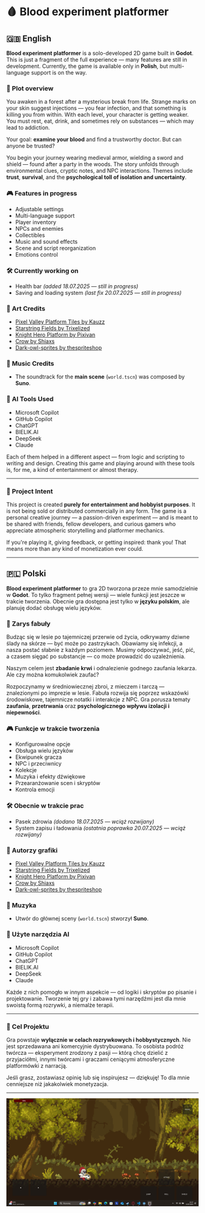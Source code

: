 # 🩸 Blood experiment platformer

## 🇬🇧 English

**Blood experiment platformer** is a solo-developed 2D game built in **Godot**. This is just a fragment of the full experience — many features are still in development. Currently, the game is available only in **Polish**, but multi-language support is on the way.

### 🧪 Plot overview

You awaken in a forest after a mysterious break from life. Strange marks on your skin suggest injections — you fear infection, and that something is killing you from within. With each level, your character is getting weaker. You must rest, eat, drink, and sometimes rely on substances — which may lead to addiction.

Your goal: **examine your blood** and find a trustworthy doctor. But can anyone be trusted?

You begin your journey wearing medieval armor, wielding a sword and shield — found after a party in the woods. The story unfolds through environmental clues, cryptic notes, and NPC interactions. Themes include **trust**, **survival**, and the **psychological toll of isolation and uncertainty**.

### 🎮 Features in progress

- Adjustable settings  
- Multi-language support  
- Player inventory  
- NPCs and enemies  
- Collectibles  
- Music and sound effects  
- Scene and script reorganization  
- Emotions control  

### 🛠️ Currently working on

- Health bar *(added 18.07.2025 — still in progress)*  
- Saving and loading system *(last fix 20.07.2025 — still in progress)*  

### 🎨 Art Credits

- [Pixel Valley Platform Tiles by Kauzz](https://kauzz.itch.io/pixel-valley-plataform-tiles)  
- [Starstring Fields by Trixelized](https://trixelized.itch.io/starstring-fields)  
- [Knight Hero Platform by Pixivan](https://pixivan.itch.io/knight-hero-platfor)  
- [Crow by Shiaxs](https://shiaxs.itch.io/crow)  
- [Dark-owl-sprites by thespriteshop](https://thespriteshop.itch.io/dark-owl-sprites)  

### 🎼 Music Credits

- The soundtrack for the **main scene** (`world.tscn`) was composed by **Suno**.

### 🤖 AI Tools Used

- Microsoft Copilot  
- GitHub Copilot  
- ChatGPT  
- BIELIK.AI
- DeepSeek
- Claude

Each of them helped in a different aspect — from logic and scripting to writing and design. Creating this game and playing around with these tools is, for me, a kind of entertainment or almost therapy.

---

### 🧭 Project Intent

This project is created **purely for entertainment and hobbyist purposes**. It is not being sold or distributed commercially in any form. The game is a personal creative journey — a passion-driven experiment — and is meant to be shared with friends, fellow developers, and curious gamers who appreciate atmospheric storytelling and platformer mechanics.

If you're playing it, giving feedback, or getting inspired: thank you! That means more than any kind of monetization ever could.

---

## 🇵🇱 Polski

**Blood experiment platformer** to gra 2D tworzona przeze mnie samodzielnie w **Godot**. To tylko fragment pełnej wersji — wiele funkcji jest jeszcze w trakcie tworzenia. Obecnie gra dostępna jest tylko w **języku polskim**, ale planuję dodać obsługę wielu języków.

### 🧪 Zarys fabuły

Budząc się w lesie po tajemniczej przerwie od życia, odkrywamy dziwne ślady na skórze — być może po zastrzykach. Obawiamy się infekcji, a nasza postać słabnie z każdym poziomem. Musimy odpoczywać, jeść, pić, a czasem sięgać po substancje — co może prowadzić do uzależnienia.

Naszym celem jest **zbadanie krwi** i odnalezienie godnego zaufania lekarza. Ale czy można komukolwiek zaufać?

Rozpoczynamy w średniowiecznej zbroi, z mieczem i tarczą — znalezionymi po imprezie w lesie. Fabuła rozwija się poprzez wskazówki środowiskowe, tajemnicze notatki i interakcje z NPC. Gra porusza tematy **zaufania**, **przetrwania** oraz **psychologicznego wpływu izolacji i niepewności**.

### 🎮 Funkcje w trakcie tworzenia

- Konfigurowalne opcje  
- Obsługa wielu języków  
- Ekwipunek gracza  
- NPC i przeciwnicy  
- Kolekcje  
- Muzyka i efekty dźwiękowe  
- Przearanżowanie scen i skryptów  
- Kontrola emocji  

### 🛠️ Obecnie w trakcie prac

- Pasek zdrowia *(dodano 18.07.2025 — wciąż rozwijany)*  
- System zapisu i ładowania *(ostatnia poprawka 20.07.2025 — wciąż rozwijany)*  

### 🎨 Autorzy grafiki

- [Pixel Valley Platform Tiles by Kauzz](https://kauzz.itch.io/pixel-valley-plataform-tiles)  
- [Starstring Fields by Trixelized](https://trixelized.itch.io/starstring-fields)  
- [Knight Hero Platform by Pixivan](https://pixivan.itch.io/knight-hero-platfor)  
- [Crow by Shiaxs](https://shiaxs.itch.io/crow)  
- [Dark-owl-sprites by thespriteshop](https://thespriteshop.itch.io/dark-owl-sprites)  

### 🎼 Muzyka

- Utwór do głównej sceny (`world.tscn`) stworzył **Suno**.

### 🤖 Użyte narzędzia AI

- Microsoft Copilot  
- GitHub Copilot  
- ChatGPT  
- BIELIK.AI
- DeepSeek
- Claude

Każde z nich pomogło w innym aspekcie — od logiki i skryptów po pisanie i projektowanie. Tworzenie tej gry i zabawa tymi narzędźmi jest dla mnie swoistą formą rozrywki, a niemalże terapii.

---

### 🧭 Cel Projektu

Gra powstaje **wyłącznie w celach rozrywkowych i hobbystycznych**. Nie jest sprzedawana ani komercyjnie dystrybuowana. To osobista podróż twórcza — eksperyment zrodzony z pasji — którą chcę dzielić z przyjaciółmi, innymi twórcami i graczami ceniącymi atmosferyczne platformówki z narracją.

Jeśli grasz, zostawiasz opinię lub się inspirujesz — dziękuję! To dla mnie cenniejsze niż jakakolwiek monetyzacja.

---

![screen1](blood_experiment_platformer_mobile.png)

